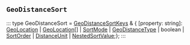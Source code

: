 ## `GeoDistanceSort`
:::
type GeoDistanceSort = [GeoDistanceSortKeys](./GeoDistanceSortKeys.md) & { [property: string]: [GeoLocation](./GeoLocation.md) | [GeoLocation](./GeoLocation.md)[] | [SortMode](./SortMode.md) | [GeoDistanceType](./GeoDistanceType.md) | boolean | [SortOrder](./SortOrder.md) | [DistanceUnit](./DistanceUnit.md) | [NestedSortValue](./NestedSortValue.md);};
:::
